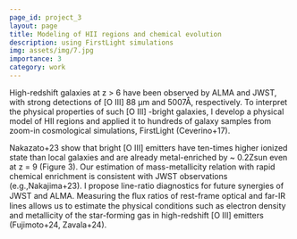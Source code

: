 ```yaml
---
page_id: project_3
layout: page
title: Modeling of HII regions and chemical evolution
description: using FirstLight simulations
img: assets/img/7.jpg
importance: 3
category: work
---
```


High-redshift galaxies at z > 6 have been observed by ALMA and JWST, with strong detections of [O III] 88 µm and 5007Å, respectively. To interpret the physical properties of such [O III] -bright galaxies, I develop a physical model of HII regions and applied it to hundreds of galaxy samples from zoom-in cosmological simulations, FirstLight (Ceverino+17).

Nakazato+23 show that bright [O III] emitters have ten-times higher ionized state than local galaxies and are already metal-enriched by ~ 0.2Zsun even at z = 9 (Figure 3). Our estimation of mass-metallicity relation with rapid chemical enrichment is consistent with JWST observations (e.g.,Nakajima+23). I propose line-ratio diagnostics for future synergies of JWST and ALMA. Measuring the ﬂux ratios of rest-frame optical and far-IR lines allows us to estimate the physical conditions such as electron density and metallicity of the star-forming gas in high-redshift [O III] emitters (Fujimoto+24, Zavala+24).  
